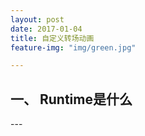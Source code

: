 ```yaml
---
layout: post
date: 2017-01-04
title: 自定义转场动画
feature-img: "img/green.jpg"

---
```


<h2>一、 Runtime是什么</h2>
---
